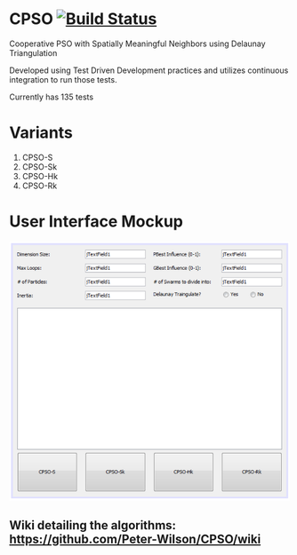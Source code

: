 # CPSO   [![Build Status](https://travis-ci.org/Peter-Wilson/CPSO.svg?branch=develop)](https://travis-ci.org/Peter-Wilson/CPSO)
Cooperative PSO with Spatially Meaningful Neighbors using Delaunay Triangulation

Developed using Test Driven Development practices and utilizes continuous integration to run those tests.

Currently has 135 tests

# Variants
1. CPSO-S
2. CPSO-Sk
3. CPSO-Hk
4. CPSO-Rk
 
# User Interface Mockup
![ui mockup](https://github.com/Peter-Wilson/CPSO/blob/develop/UI%20Mockup/UI%20mockup.png)

## Wiki detailing the algorithms: https://github.com/Peter-Wilson/CPSO/wiki
